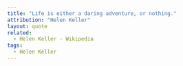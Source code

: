 ```yaml
---
title: "Life is either a daring adventure, or nothing."
attribution: "Helen Keller"
layout: quote
related:
  - Helen Keller - Wikipedia
tags:
  - Helen Keller
---
```

